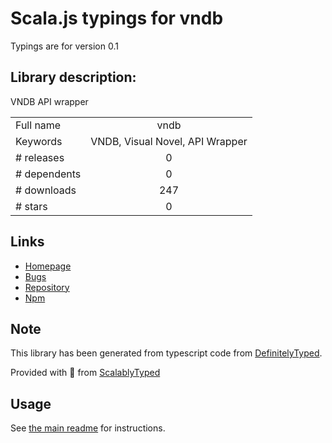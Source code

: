 
# Scala.js typings for vndb

Typings are for version 0.1

## Library description:
VNDB API wrapper

|                    |                 |
| ------------------ | :-------------: |
| Full name          | vndb |
| Keywords           | VNDB, Visual Novel, API Wrapper |
| # releases         | 0 |
| # dependents       | 0 |
| # downloads        | 247 |
| # stars            | 0 |

## Links
- [Homepage](https://github.com/Permagate/vndb-reborn)
- [Bugs](https://github.com/Permagate/vndb-reborn/issues)
- [Repository](https://github.com/Permagate/vndb-reborn)
- [Npm](https://www.npmjs.com/package/vndb)
    


## Note
This library has been generated from typescript code from [DefinitelyTyped](https://definitelytyped.org).

Provided with :purple_heart: from [ScalablyTyped](https://github.com/oyvindberg/ScalablyTyped)

## Usage
See [the main readme](../../readme.md) for instructions.


